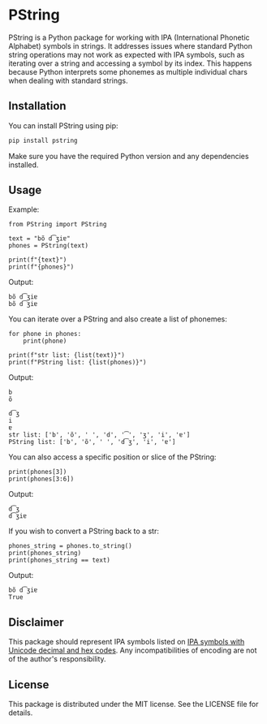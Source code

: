 # PString

PString is a Python package for working with IPA (International Phonetic Alphabet) symbols in strings. It addresses issues where standard Python string operations may not work as expected with IPA symbols, such as iterating over a string and accessing a symbol by its index. This happens because Python interprets some phonemes as multiple individual chars when dealing with standard strings.

## Installation

You can install PString using pip:

```bash
pip install pstring
```

Make sure you have the required Python version and any dependencies installed.

## Usage

Example:
```
from PString import PString

text = "bõ d͡ʒiɐ"
phones = PString(text)

print(f"{text}")
print(f"{phones}")
```

Output:
```
bõ d͡ʒiɐ
bõ d͡ʒiɐ
```

You can iterate over a PString and also create a list of phonemes:
```
for phone in phones:
    print(phone)

print(f"str list: {list(text)}")
print(f"PString list: {list(phones)}")
```

Output:
```
b
õ

d͡ʒ
i
ɐ
str list: ['b', 'õ', ' ', 'd', '͡', 'ʒ', 'i', 'ɐ']
PString list: ['b', 'õ', ' ', 'd͡ʒ', 'i', 'ɐ']
```

You can also access a specific position or slice of the PString:
```
print(phones[3])
print(phones[3:6])
```

Output:
```
d͡ʒ
d͡ʒiɐ
```

If you wish to convert a PString back to a str:
```
phones_string = phones.to_string()
print(phones_string)
print(phones_string == text)
```

Output:
```
bõ d͡ʒiɐ
True
```

## Disclaimer

This package should represent IPA symbols listed on [IPA symbols with Unicode decimal and hex codes](https://www.internationalphoneticalphabet.org/ipa-charts/ipa-symbols-with-unicode-decimal-and-hex-codes/). Any incompatibilities of encoding are not of the author's responsibility.

## License

This package is distributed under the MIT license. See the LICENSE file for details.